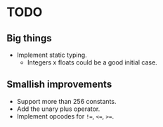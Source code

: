 # TODO

## Big things

* Implement static typing.
    * Integers x floats could be a good initial case.

## Smallish improvements

* Support more than 256 constants.
* Add the unary plus operator.
* Implement opcodes for `!=`, `<=`, `>=`.
